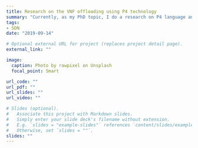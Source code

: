 ```yaml
---
title: Research on the VNF offloading using P4 technology
summary: "Currently, as my PhD topic, I do a research on P4 language and related technologies (e.g. eBPF/XDP, VPP, OVS, SmartNiC, Tofino) in order to explore a way to implement a VNF offloading framework for OpenStack."
tags:
- SDN
date: "2019-09-14"

# Optional external URL for project (replaces project detail page).
external_link: ""

image:
  caption: Photo by rawpixel on Unsplash
  focal_point: Smart

url_code: ""
url_pdf: ""
url_slides: ""
url_video: ""

# Slides (optional).
#   Associate this project with Markdown slides.
#   Simply enter your slide deck's filename without extension.
#   E.g. `slides = "example-slides"` references `content/slides/example-slides.md`.
#   Otherwise, set `slides = ""`.
slides: ""
---
```


